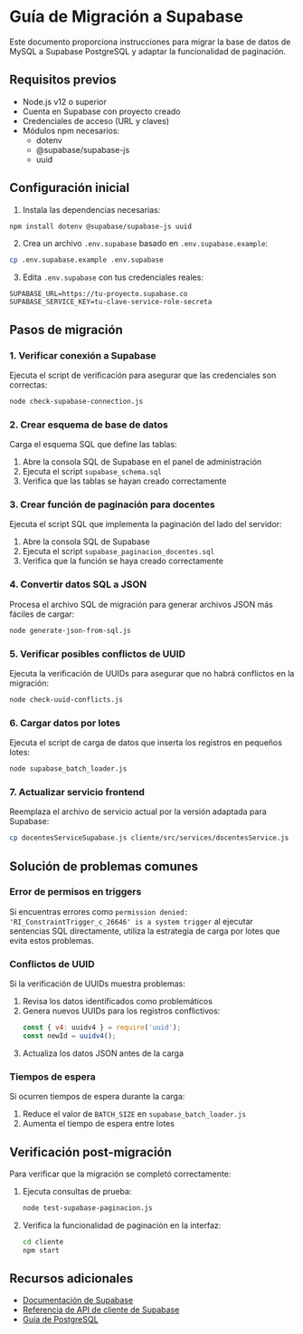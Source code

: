 # Guía de Migración a Supabase

Este documento proporciona instrucciones para migrar la base de datos de MySQL a Supabase PostgreSQL y adaptar la funcionalidad de paginación.

## Requisitos previos

- Node.js v12 o superior
- Cuenta en Supabase con proyecto creado
- Credenciales de acceso (URL y claves)
- Módulos npm necesarios:
  - dotenv
  - @supabase/supabase-js
  - uuid

## Configuración inicial

1. Instala las dependencias necesarias:

```bash
npm install dotenv @supabase/supabase-js uuid
```

2. Crea un archivo `.env.supabase` basado en `.env.supabase.example`:

```bash
cp .env.supabase.example .env.supabase
```

3. Edita `.env.supabase` con tus credenciales reales:

```
SUPABASE_URL=https://tu-proyecto.supabase.co
SUPABASE_SERVICE_KEY=tu-clave-service-role-secreta
```

## Pasos de migración

### 1. Verificar conexión a Supabase

Ejecuta el script de verificación para asegurar que las credenciales son correctas:

```bash
node check-supabase-connection.js
```

### 2. Crear esquema de base de datos

Carga el esquema SQL que define las tablas:

1. Abre la consola SQL de Supabase en el panel de administración
2. Ejecuta el script `supabase_schema.sql`
3. Verifica que las tablas se hayan creado correctamente

### 3. Crear función de paginación para docentes

Ejecuta el script SQL que implementa la paginación del lado del servidor:

1. Abre la consola SQL de Supabase
2. Ejecuta el script `supabase_paginacion_docentes.sql`
3. Verifica que la función se haya creado correctamente

### 4. Convertir datos SQL a JSON

Procesa el archivo SQL de migración para generar archivos JSON más fáciles de cargar:

```bash
node generate-json-from-sql.js
```

### 5. Verificar posibles conflictos de UUID

Ejecuta la verificación de UUIDs para asegurar que no habrá conflictos en la migración:

```bash
node check-uuid-conflicts.js
```

### 6. Cargar datos por lotes

Ejecuta el script de carga de datos que inserta los registros en pequeños lotes:

```bash
node supabase_batch_loader.js
```

### 7. Actualizar servicio frontend

Reemplaza el archivo de servicio actual por la versión adaptada para Supabase:

```bash
cp docentesServiceSupabase.js cliente/src/services/docentesService.js
```

## Solución de problemas comunes

### Error de permisos en triggers

Si encuentras errores como `permission denied: 'RI_ConstraintTrigger_c_26646' is a system trigger` al ejecutar sentencias SQL directamente, utiliza la estrategia de carga por lotes que evita estos problemas.

### Conflictos de UUID

Si la verificación de UUIDs muestra problemas:

1. Revisa los datos identificados como problemáticos
2. Genera nuevos UUIDs para los registros conflictivos:
   ```javascript
   const { v4: uuidv4 } = require('uuid');
   const newId = uuidv4();
   ```
3. Actualiza los datos JSON antes de la carga

### Tiempos de espera

Si ocurren tiempos de espera durante la carga:

1. Reduce el valor de `BATCH_SIZE` en `supabase_batch_loader.js`
2. Aumenta el tiempo de espera entre lotes

## Verificación post-migración

Para verificar que la migración se completó correctamente:

1. Ejecuta consultas de prueba:
   ```bash
   node test-supabase-paginacion.js
   ```

2. Verifica la funcionalidad de paginación en la interfaz:
   ```bash
   cd cliente
   npm start
   ```

## Recursos adicionales

- [Documentación de Supabase](https://supabase.io/docs)
- [Referencia de API de cliente de Supabase](https://supabase.io/docs/reference/javascript/supabase-client)
- [Guía de PostgreSQL](https://www.postgresql.org/docs/)